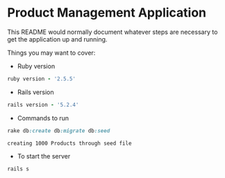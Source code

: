 # Product Management Application

This README would normally document whatever steps are necessary to get the
application up and running.

Things you may want to cover:

- Ruby version

```ruby
ruby version - '2.5.5'
```

- Rails version

```ruby
rails version - '5.2.4'
```

- Commands to run

```ruby
rake db:create db:migrate db:seed
```

```
creating 1000 Products through seed file
```
- To start the server

```ruby
rails s
```

